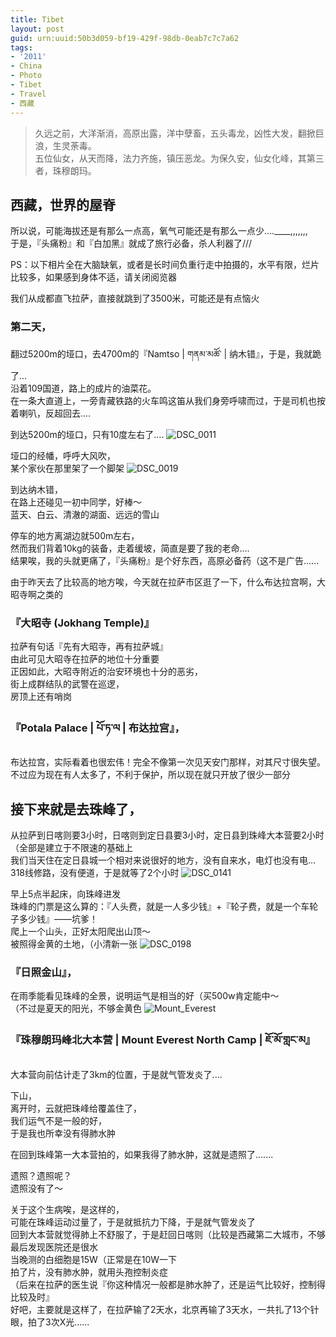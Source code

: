 ```yaml
---
title: Tibet
layout: post
guid: urn:uuid:50b3d059-bf19-429f-98db-0eab7c7c7a62
tags:
- '2011'
- China
- Photo
- Tibet
- Travel
- 西藏
---
```


> 久远之前，大洋渐消，高原出露，洋中孽畜，五头毒龙，凶性大发，翻掀巨浪，生灵荼毒。<br>
> 五位仙女，从天而降，法力齐施，镇压恶龙。为保久安，仙女化峰，其第三者，珠穆朗玛。


## 西藏，世界的屋脊
所以说，可能海拔还是有那么一点高，氧气可能还是有那么一点少....____,,,,,,, <br>
于是，『头痛粉』和『白加黑』就成了旅行必备，杀人利器了///

PS：以下相片全在大脑缺氧，或者是长时间负重行走中拍摄的，水平有限，烂片比较多，如果感到身体不适，请关闭阅览器

我们从成都直飞拉萨，直接就跳到了3500米，可能还是有点恼火

### 第二天，
翻过5200m的垭口，去4700m的『Namtso | གནམ་མཚོ་ | 纳木错』，于是，我就跪了...  <br>
沿着109国道，路上的成片的油菜花。<br>
在一条大直道上，一旁青藏铁路的火车鸣这笛从我们身旁呼啸而过，于是司机也按着喇叭，反超回去....

到达5200m的垭口，只有10度左右了....
![DSC_0011](https://farm7.staticflickr.com/6012/5960057654_1712856820_b.jpg)

垭口的经幡，呼呼大风吹，<br>
某个家伙在那里架了一个脚架
![DSC_0019](https://farm7.staticflickr.com/6021/5960057658_c6a3408544_b.jpg)

到达纳木错，<br>
在路上还碰见一初中同学，好棒～<br>
蓝天、白云、清澈的湖面、远远的雪山<br>

停车的地方离湖边就500m左右，<br>
然而我们背着10kg的装备，走着缓坡，简直是要了我的老命....<br>
结果唉，我的头就更痛了，『头痛粉』是个好东西，高原必备药（这不是广告......

由于昨天去了比较高的地方唉，今天就在拉萨市区逛了一下，什么布达拉宫啊，大昭寺啊之类的

### 『大昭寺 (Jokhang Temple)』
拉萨有句话『先有大昭寺，再有拉萨城』<br>
由此可见大昭寺在拉萨的地位十分重要<br>
正因如此，大昭寺附近的治安环境也十分的恶劣，<br>
街上成群结队的武警在巡逻，<br>
房顶上还有哨岗

### 『Potala Palace | པོ་ཏ་ལ | 布达拉宫』，
布达拉宫，实际看着也很宏伟！完全不像第一次见天安门那样，对其尺寸很失望。<br>
不过应为现在有人太多了，不利于保护，所以现在就只开放了很少一部分

## 接下来就是去珠峰了，
从拉萨到日喀则要3小时，日喀则到定日县要3小时，定日县到珠峰大本营要2小时（全部是建立于不限速的基础上<br>
我们当天住在定日县城一个相对来说很好的地方，没有自来水，电灯也没有电...<br>
318线修路，没有便道，于是就等了2个小时
![DSC_0141](https://farm7.staticflickr.com/6024/5959534873_8949fa1b5e_b.jpg)

早上5点半起床，向珠峰进发<br>
珠峰的门票是这么算的：『人头费，就是一人多少钱』+『轮子费，就是一个车轮子多少钱』——坑爹！<br>
爬上一个山头，正好太阳爬出山顶～ <br>
被照得金黄的土地，（小清新一张
![DSC_0198](https://farm7.staticflickr.com/6006/5959534885_c02c0f1377_b.jpg)

### 『日照金山』，
在雨季能看见珠峰的全景，说明运气是相当的好（买500w肯定能中～<br>
（不过是夏天的阳光，不够金黄色
![Mount_Everest](https://farm7.staticflickr.com/6016/5959534893_348339d1ec_b.jpg)


### 『珠穆朗玛峰北大本营 | Mount Everest North Camp | ཇོ་མོ་གླང་མ』
大本营向前估计走了3km的位置，于是就气管发炎了....  

下山，<br>
离开时，云就把珠峰给覆盖住了，<br>
我们运气不是一般的好，<br>
于是我也所幸没有得肺水肿

在回到珠峰第一大本营拍的，如果我得了肺水肿，这就是遗照了.......

遗照？遗照呢？<br>
遗照没有了～

关于这个生病唉，是这样的，<br>
可能在珠峰运动过量了，于是就抵抗力下降，于是就气管发炎了<br>
回到大本营就觉得肺上不舒服了，于是赶回日喀则（比较是西藏第二大城市，不够最后发现医院还是很水<br>
当晚测的白细胞是15W（正常是在10W一下<br>
拍了片，没有肺水肿，就用头孢控制炎症<br>
（后来在拉萨的医生说『你这种情况一般都是肺水肿了，还是运气比较好，控制得比较及时』<br>
好吧，主要就是这样了，在拉萨输了2天水，北京再输了3天水，一共扎了13个针眼，拍了3次X光......